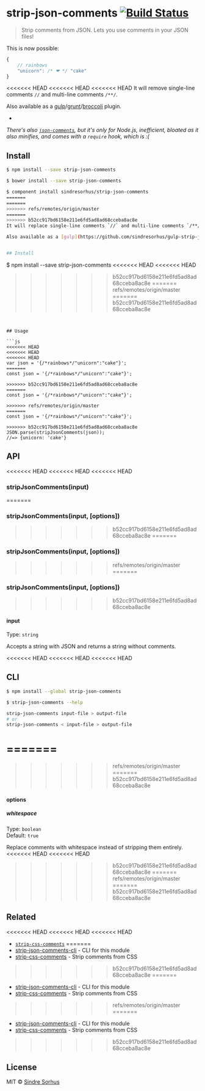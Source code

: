 # strip-json-comments [![Build Status](https://travis-ci.org/sindresorhus/strip-json-comments.svg?branch=master)](https://travis-ci.org/sindresorhus/strip-json-comments)

> Strip comments from JSON. Lets you use comments in your JSON files!

This is now possible:

```js
{
	// rainbows
	"unicorn": /* ❤ */ "cake"
}
```

<<<<<<< HEAD
<<<<<<< HEAD
<<<<<<< HEAD
It will remove single-line comments `//` and multi-line comments `/**/`.

Also available as a [gulp](https://github.com/sindresorhus/gulp-strip-json-comments)/[grunt](https://github.com/sindresorhus/grunt-strip-json-comments)/[broccoli](https://github.com/sindresorhus/broccoli-strip-json-comments) plugin.

-

*There's also [`json-comments`](https://npmjs.org/package/json-comments), but it's only for Node.js, inefficient, bloated as it also minifies, and comes with a `require` hook, which is :(*


## Install

```sh
$ npm install --save strip-json-comments
```

```sh
$ bower install --save strip-json-comments
```

```sh
$ component install sindresorhus/strip-json-comments
=======
=======
>>>>>>> refs/remotes/origin/master
=======
>>>>>>> b52cc917bd6158e211e6fd5ad8ad68cceba8ac8e
It will replace single-line comments `//` and multi-line comments `/**/` with whitespace. This allows JSON error positions to remain as close as possible to the original source.

Also available as a [gulp](https://github.com/sindresorhus/gulp-strip-json-comments)/[grunt](https://github.com/sindresorhus/grunt-strip-json-comments)/[broccoli](https://github.com/sindresorhus/broccoli-strip-json-comments) plugin.


## Install

```
$ npm install --save strip-json-comments
<<<<<<< HEAD
<<<<<<< HEAD
>>>>>>> b52cc917bd6158e211e6fd5ad8ad68cceba8ac8e
=======
>>>>>>> refs/remotes/origin/master
=======
>>>>>>> b52cc917bd6158e211e6fd5ad8ad68cceba8ac8e
```


## Usage

```js
<<<<<<< HEAD
<<<<<<< HEAD
<<<<<<< HEAD
var json = '{/*rainbows*/"unicorn":"cake"}';
=======
const json = '{/*rainbows*/"unicorn":"cake"}';

>>>>>>> b52cc917bd6158e211e6fd5ad8ad68cceba8ac8e
=======
const json = '{/*rainbows*/"unicorn":"cake"}';

>>>>>>> refs/remotes/origin/master
=======
const json = '{/*rainbows*/"unicorn":"cake"}';

>>>>>>> b52cc917bd6158e211e6fd5ad8ad68cceba8ac8e
JSON.parse(stripJsonComments(json));
//=> {unicorn: 'cake'}
```


## API

<<<<<<< HEAD
<<<<<<< HEAD
<<<<<<< HEAD
### stripJsonComments(input)
=======
### stripJsonComments(input, [options])
>>>>>>> b52cc917bd6158e211e6fd5ad8ad68cceba8ac8e
=======
### stripJsonComments(input, [options])
>>>>>>> refs/remotes/origin/master
=======
### stripJsonComments(input, [options])
>>>>>>> b52cc917bd6158e211e6fd5ad8ad68cceba8ac8e

#### input

Type: `string`

Accepts a string with JSON and returns a string without comments.

<<<<<<< HEAD
<<<<<<< HEAD
<<<<<<< HEAD

## CLI

```sh
$ npm install --global strip-json-comments
```

```sh
$ strip-json-comments --help

strip-json-comments input-file > output-file
# or
strip-json-comments < input-file > output-file
```
=======
=======
>>>>>>> refs/remotes/origin/master
=======
>>>>>>> b52cc917bd6158e211e6fd5ad8ad68cceba8ac8e
#### options

##### whitespace

Type: `boolean`  
Default: `true`

Replace comments with whitespace instead of stripping them entirely.
<<<<<<< HEAD
<<<<<<< HEAD
>>>>>>> b52cc917bd6158e211e6fd5ad8ad68cceba8ac8e
=======
>>>>>>> refs/remotes/origin/master
=======
>>>>>>> b52cc917bd6158e211e6fd5ad8ad68cceba8ac8e


## Related

<<<<<<< HEAD
<<<<<<< HEAD
<<<<<<< HEAD
- [`strip-css-comments`](https://github.com/sindresorhus/strip-css-comments)
=======
- [strip-json-comments-cli](https://github.com/sindresorhus/strip-json-comments-cli) - CLI for this module
- [strip-css-comments](https://github.com/sindresorhus/strip-css-comments) - Strip comments from CSS
>>>>>>> b52cc917bd6158e211e6fd5ad8ad68cceba8ac8e
=======
- [strip-json-comments-cli](https://github.com/sindresorhus/strip-json-comments-cli) - CLI for this module
- [strip-css-comments](https://github.com/sindresorhus/strip-css-comments) - Strip comments from CSS
>>>>>>> refs/remotes/origin/master
=======
- [strip-json-comments-cli](https://github.com/sindresorhus/strip-json-comments-cli) - CLI for this module
- [strip-css-comments](https://github.com/sindresorhus/strip-css-comments) - Strip comments from CSS
>>>>>>> b52cc917bd6158e211e6fd5ad8ad68cceba8ac8e


## License

MIT © [Sindre Sorhus](http://sindresorhus.com)
